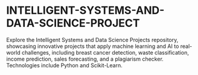 # INTELLIGENT-SYSTEMS-AND-DATA-SCIENCE-PROJECT
Explore the Intelligent Systems and Data Science Projects repository, showcasing innovative projects that apply machine learning and AI to real-world challenges, including breast cancer detection, waste classification, income prediction, sales forecasting, and a plagiarism checker. Technologies include Python and Scikit-Learn.  
